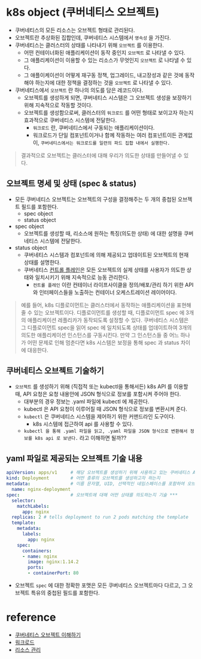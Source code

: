 # k8s object (쿠버네티스 오브젝트)
* 쿠버네티스의 모든 리소스는 오브젝트 형태로 관리된다.
* 오브젝트란 추상화된 집합인데, 쿠버네티스 시스템에서 `영속성` 을 가진다.
* 쿠버네티스는 클러스터의 상태를 나타내기 위해 `오브젝트` 를 이용한다.
  * 어떤 컨테이너화된 애플리케이션이 동작 중인지 `오브젝트` 로 나타낼 수 있다.
  * 그 애플리케이션이 이용할 수 있는 리소스가 무엇인지 `오브젝트` 로 나타낼 수 있다.
  * 그 애플이케이션이 어떻게 재구동 정책, 업그레이드, 내고장성과 같은 것에 동작해야 하는지에 대한 정책을 결정하는 것을 `오브젝트` 로 나타낼 수 있다.
* 쿠버네티스에서 `오브젝트` 란 하나의 의도를 담은 레코드이다.
  * 오브젝트를 생성하게 되면, 쿠버네티스 시스템은 그 오브젝트 생성을 보장하기 위해 지속적으로 작동할 것이다.
  * 오브젝트를 생성함으로써, 클러스터의 `워크로드` 를 어떤 형태로 보이고자 하는지 효과적으로 쿠버네티스 시스템에 전달한다.
    * `워크로드` 란, 쿠버네티스에서 구동되는 애플리케이션이다.
    * 워크로드가 단일 컴포넌트이거나 함께 작동하는 여러 컴포넌트이든 관계없이, `쿠버네티스에서는 워크로드를 일련의 파드 집합 내에서 실행한다.`
> 결과적으로 오브젝트는 클러스터에 대해 우리가 의도한 상태를 만들어낼 수 있다.

## 오브젝트 명세 및 상태 (spec & status)
* 모든 쿠버네티스 오브젝트는 오브젝트의 구성을 결정해주는 두 개의 중첩된 오브젝트 필드를 포함한다.
  * spec object
  * status object
* spec object
  * 오브젝트를 생성할 때, 리소스에 원하는 특징(의도한 상태) 에 대한 설명을 쿠버네티스 시스템에 전달한다.
* status object
  * 쿠버네티스 시스템과 컴포넌트에 의해 제공되고 업데이트된 오브젝트의 현재 상태를 설명한다.
  * 쿠버네티스 [컨트롤 플레인](https://kubernetes.io/ko/docs/reference/glossary/?all=true#term-control-plane)은 모든 오브젝트의 실제 상태를 사용자가 의도한 상태와 일치시키기 위해 지속적으로 능동 관리한다.
    * `컨트롤 플레인` 이란 컨테이너 라이프사이클을 정의/배포/관리 하기 위한 API와 인터페이스들을 노출하는 컨테이너 오케스트레이션 레이어이다.  
> 예를 들어, k8s 디플로이먼트는 클러스터에서 동작하는 애플리케이션을 표현해줄 수 있는 오브젝트이다. 디플로이먼트를 생성할 때, 디플로이먼트 spec 에 3개의 애플리케이션 레플리카가 동작되도록 설정할 수 있다. 쿠버네티스 시스템은 그 디플로이먼트 spec을 읽어 spec 에 일치되도록 상태를 업데이트하여 3개의 의도한 애플리케이션 인스턴스를 구동시킨다. 만약 그 인스턴스들 중 어느 하나가 어떤 문제로 인해 멈춘다면 k8s 시스템은 보정을 통해 spec 과 status 차이에 대응한다.

## 쿠버네티스 오브젝트 기술하기
* `오브젝트` 를 생성하기 위해 (직접적 또는 kubectl을 통해서든) k8s API 를 이용할 때, API 요청은 요청 내용안에 JSON 형식으로 정보를 포함시켜 주어야 한다.
  * 대부분의 경우 정보는 .yaml 파일에 kubectl 에 제공한다.
  * kubectl 은 API 요청이 이루어질 때 JSON 형식으로 정보를 변환시켜 준다.
  * `kubectl` 은 쿠버네티스 시스템을 제어하기 위한 커맨드라인 도구이다.
    * k8s 시스템에 접근하여 api 를 사용할 수 있다.
  * `kubectl 을 통해 .yaml 파일을 읽고, .yaml 파일을 JSON 형식으로 변환해서 정보를 k8s api 로 보낸다.` 라고 이해하면 될까??

## yaml 파일로 제공되는 오브젝트 기술 내용
```yaml
apiVersion: apps/v1     # 해당 오브젝트를 생성하기 위해 사용하고 있는 쿠버네티스 API 버전 명시
kind: Deployment        # 어떤 종류의 오브젝트를 생성하고자 하는지
metadata:               # 이름 문자열, UID, 선택적인 네임스페이스를 포함하여 오브젝트를 유일하게 구분지어 줄 데이터
  name: nginx-deployment
spec:                   # 오브젝트에 대해 어떤 상태를 의도하는지 기술 ***
  selector:
    matchLabels:
      app: nginx
  replicas: 2 # tells deployment to run 2 pods matching the template
  template:
    metadata:
      labels:
        app: nginx
    spec:
      containers:
      - name: nginx
        image: nginx:1.14.2
        ports:
        - containerPort: 80
```
* 오브젝트 `spec` 에 대한 정확한 포맷은 모든 쿠버네티스 오브젝트마다 다르고, 그 오브젝트 특유의 중첩된 필드를 포함한다.

# reference
* [쿠버네티스 오브젝트 이해하기](https://kubernetes.io/ko/docs/concepts/overview/working-with-objects/kubernetes-objects/)
* [워크로드](https://kubernetes.io/ko/docs/concepts/workloads/)
* [리소스 관리](https://kubernetes.io/ko/docs/concepts/cluster-administration/manage-deployment/)
